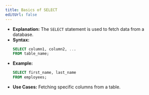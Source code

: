 ```yaml
---
title: Basics of SELECT
editUrl: false
---
```


* **Explanation:** The `SELECT` statement is used to fetch data from a database.
* **Syntax:**
  ```sql
  SELECT column1, column2, ...
  FROM table_name;
  ```
* **Example:**
  ```sql
  SELECT first_name, last_name
  FROM employees;
  ```
* **Use Cases:** Fetching specific columns from a table.
